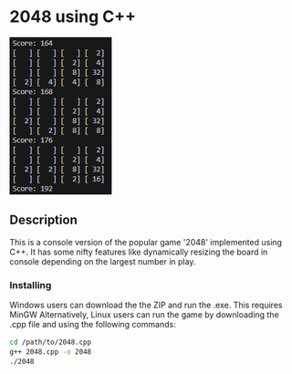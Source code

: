 # 2048 using C++

![Image of console](2048.png)

## Description

This is a console version of the popular game '2048' implemented using C++. It has some nifty features like dynamically resizing the board in console depending on the largest number in play.

### Installing

Windows users can download the the ZIP and run the .exe. This requires MinGW
Alternatively, Linux users can run the game by downloading the .cpp file and using the following commands:

```bash
cd /path/to/2048.cpp
g++ 2048.cpp -o 2048
./2048
```


